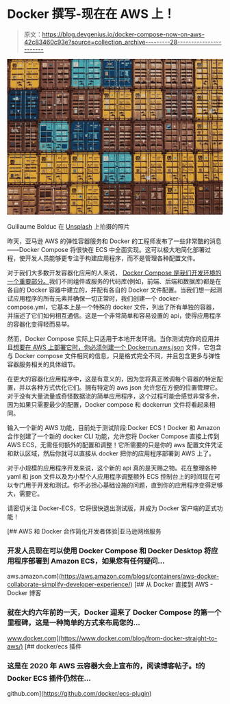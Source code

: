 # Docker 撰写-现在在 AWS 上！

> 原文：<https://blog.devgenius.io/docker-compose-now-on-aws-42c83460c93e?source=collection_archive---------28----------------------->

![](img/206942efa170f5649140ee3b37e5965b.png)

Guillaume Bolduc 在 [Unsplash](https://unsplash.com/s/photos/boxes?utm_source=unsplash&utm_medium=referral&utm_content=creditCopyText) 上拍摄的照片

昨天，亚马逊 AWS 的弹性容器服务和 Docker 的工程师发布了一些非常酷的消息——Docker Compose 将很快在 ECS 中全面实现。这可以极大地简化部署过程，使开发人员能够更专注于构建应用程序，而不是管理各种配置文件。

对于我们大多数开发容器化应用的人来说， [Docker Compose 是我们开发环境的一个重要部分。](https://docs.docker.com/compose/)我们不同组件或服务的代码库(例如，前端、后端和数据库)都是在各自的 Docker 容器中建立的，并配有各自的 Docker 文件配置。当我们想一起测试应用程序的所有元素并确保一切正常时，我们创建一个 docker-compose.yml，它基本上是一个特殊的 docker 文件，列出了所有单独的容器，并描述了它们如何相互通信。这是一个非常简单和容易设置的 api，使得应用程序的容器化变得轻而易举。

然而，Docker Compose 实际上只适用于本地开发环境。当你测试完你的应用并且[想要在 AWS 上部署它时，你必须创建一个 Dockerrun.aws.json](https://docs.aws.amazon.com/elasticbeanstalk/latest/dg/single-container-docker-configuration.html) 文件，它包含与 Docker compose 文件相同的信息，只是格式完全不同，并且包含更多与弹性容器服务相关的具体细节。

在更大的容器化应用程序中，这是有意义的，因为您将真正微调每个容器的特定配置，并以各种方式优化它们。拥有特定的 aws json 允许您在方便的位置管理它。对于没有大量流量或奇怪数据流的简单应用程序，这个过程可能会感觉非常多余，因为如果只需要最少的配置，Docker compose 和 dockerrun 文件将看起来相同。

输入一个新的 AWS 功能，目前处于测试阶段:Docker ECS！Docker 和 Amazon 合作创建了一个新的 docker CLI 功能，允许您将 Docker Compose 直接上传到 AWS ECS，无需任何额外的配置和调整！它所需要的只是你的 aws 配置文件凭证和默认区域，然后你就可以直接从 docker 把你的应用程序部署到 AWS 上了。

对于小规模的应用程序开发来说，这个新的 api 真的是天赐之物。花在整理各种 yaml 和 json 文件以及为小型个人应用程序调整额外 ECS 控制台上的时间现在可以专门用于开发和测试。你不必担心基础设施的问题，直到你的应用程序变得足够大，需要它。

请密切关注 Docker-ECS，它将很快退出测试版，并成为 Docker 客户端的正式功能！

[](https://aws.amazon.com/blogs/containers/aws-docker-collaborate-simplify-developer-experience/) [## AWS 和 Docker 合作简化开发者体验|亚马逊网络服务

### 开发人员现在可以使用 Docker Compose 和 Docker Desktop 将应用程序部署到 Amazon ECS，如果您有任何疑问…

aws.amazon.com](https://aws.amazon.com/blogs/containers/aws-docker-collaborate-simplify-developer-experience/) [](https://www.docker.com/blog/from-docker-straight-to-aws/) [## 从 Docker 直接到 AWS - Docker 博客

### 就在大约六年前的一天，Docker 迎来了 Docker Compose 的第一个里程碑，这是一种简单的方式来布局您的…

www.docker.com](https://www.docker.com/blog/from-docker-straight-to-aws/) [](https://github.com/docker/ecs-plugin) [## docker/ecs 插件

### 这是在 2020 年 AWS 云容器大会上宣布的，阅读博客帖子。❗的 Docker ECS 插件仍然在…

github.com](https://github.com/docker/ecs-plugin)